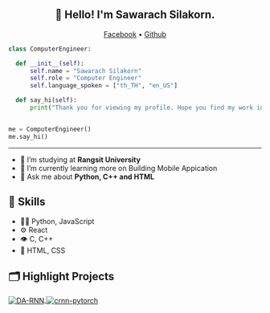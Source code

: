 <h2 align="center">👋 Hello! I'm Sawarach Silakorn.</h2>
  <p align="center">
  <a href="https://www.facebook.com/l3ook.Sawarach/">Facebook</a> •
  <a href="https://github.com/L300K">Github</a>
</p>
  
  ```python
class ComputerEngineer:

    def __init__(self):
        self.name = "Sawarach Silakorn"
        self.role = "Computer Engineer"
        self.language_spoken = ["th_TH", "en_US"]

    def say_hi(self):
        print("Thank you for viewing my profile. Hope you find my work interesting.")


me = ComputerEngineer()
me.say_hi()
```
  -------
  - 🔭 I’m studying at **Rangsit University**
- 🌱 I’m currently learning more on Building Mobile Appication
- 💬 Ask me about **Python, C++ and HTML**

## :muscle: Skills
- 👨‍💻 Python, JavaScript
- ⚙️ React
- 👁️ C, C++
- 💽 HTML, CSS


## 🗂️ Highlight Projects

<a href="https://github.com/L300K/GPA-Calculator">
  <img align="center" src="https://github-readme-stats.vercel.app/api/pin/?username=L300K&repo=GPA-Calculator" alt="DA-RNN" />
</a>

<a href="https://github.com/L300K/Covid-Report">
  <img align="center" src="https://github-readme-stats.vercel.app/api/pin/?username=L300K&repo=Covid-Report" alt="crnn-pytorch" />
</a>
  
  
